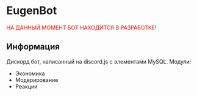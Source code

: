 # EugenBot
<span style="color:red">НА ДАННЫЙ МОМЕНТ БОТ НАХОДИТСЯ В РАЗРАБОТКЕ!</span>

## Информация

Дискорд бот, написанный на discord.js с элементами MySQL.
Модули:
+ Экономика
+ Модерирование
+ Реакции
